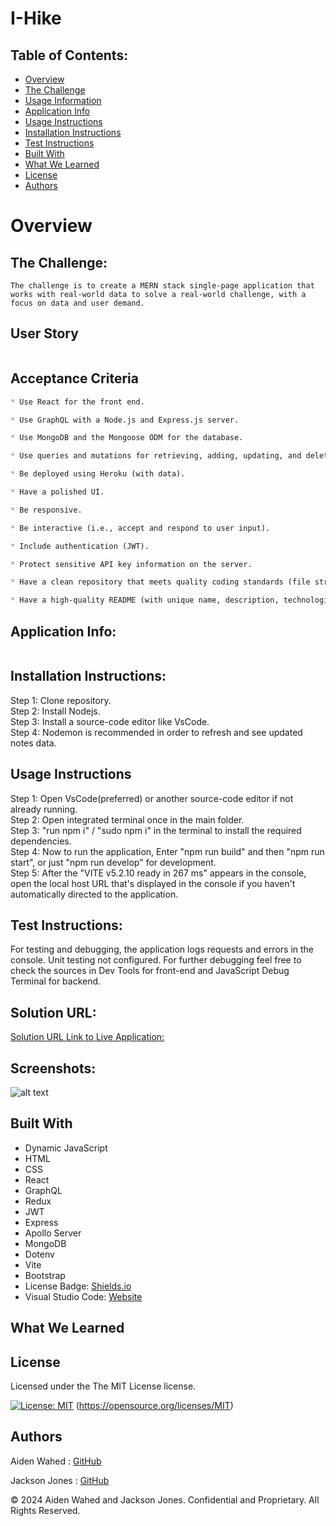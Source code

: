 # I-Hike

## Table of Contents:
- [Overview](#Overview)
- [The Challenge](#The-Challenge)
- [Usage Information](#Usage-Information)
- [Application Info](#Application-Info)
- [Usage Instructions](#Usage-Instructions)
- [Installation Instructions](#Installation-Instructions)
- [Test Instructions](#Test-Instructions)
- [Built With](#Built-With)
- [What We Learned](#What-We-Learned)
- [License](#License)
- [Authors](#Authors)

# Overview

## The Challenge:
    The challenge is to create a MERN stack single-page application that works with real-world data to solve a real-world challenge, with a focus on data and user demand.

## User Story

```md

```

## Acceptance Criteria

```md
* Use React for the front end.

* Use GraphQL with a Node.js and Express.js server.

* Use MongoDB and the Mongoose ODM for the database.

* Use queries and mutations for retrieving, adding, updating, and deleting data.

* Be deployed using Heroku (with data).

* Have a polished UI.

* Be responsive.

* Be interactive (i.e., accept and respond to user input).

* Include authentication (JWT).

* Protect sensitive API key information on the server.

* Have a clean repository that meets quality coding standards (file structure, naming conventions, best practices for class and id naming conventions, indentation, high-quality comments, etc.).

* Have a high-quality README (with unique name, description, technologies used, screenshot, and link to deployed application).
```

## Application Info:
```md


```
## Installation Instructions:
Step 1: Clone repository.
<br>
Step 2: Install Nodejs.
<br>
Step 3: Install a source-code editor like VsCode.
<br>
Step 4: Nodemon is recommended in order to refresh and see updated notes data.


## Usage Instructions
Step 1: Open VsCode(preferred) or another source-code editor if not already running.
<br>
Step 2: Open integrated terminal once in the main folder.
<br>
Step 3: "run npm i" / "sudo npm i" in the terminal to install the required dependencies.
<br>
Step 4: Now to run the application, Enter "npm run build" and then "npm run start", or just "npm run develop" for development.
<br>
Step 5: After the "VITE v5.2.10 ready in 267 ms" appears in the console, open the local host URL that's displayed in the console if you haven't automatically directed to the application.



## Test Instructions:
For testing and debugging, the application logs requests and errors in the console. Unit testing not configured. For further debugging feel free to check the sources in Dev Tools for front-end and JavaScript Debug Terminal for backend.


## Solution URL:
[Solution URL Link to Live Application:]()

## Screenshots:
![alt text](./public/images/screenshot.png)
<br>


## Built With
- Dynamic JavaScript
- HTML
- CSS
- React
- GraphQL
- Redux
- JWT
- Express
- Apollo Server
- MongoDB
- Dotenv
- Vite
- Bootstrap
- License Badge: [Shields.io](https://shields.io/)
- Visual Studio Code: [Website](https://code.visualstudio.com/)

## What We Learned


## License

Licensed under the The MIT License license.

[![License: MIT](https://img.shields.io/badge/License-MIT-yellow.svg)](https://opensource.org/licenses/MIT)  (https://opensource.org/licenses/MIT)


## Authors

Aiden Wahed : [GitHub](https://github.com/prismhead26)
<br>

Jackson Jones : [GitHub](https://github.com/jacksonjjones)

© 2024 Aiden Wahed and Jackson Jones. Confidential and Proprietary. All Rights Reserved.
